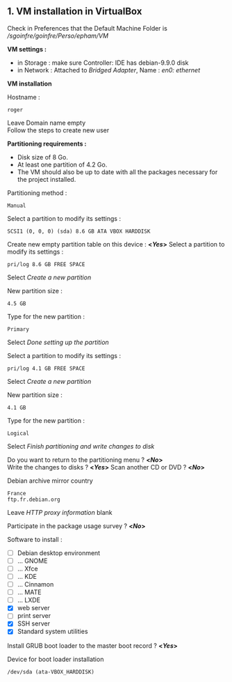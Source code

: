 ## 1. VM installation in VirtualBox

Check in Preferences that the Default Machine Folder is */sgoinfre/goinfre/Perso/epham/VM*

**VM settings :**
- in Storage : make sure Controller: IDE has debian-9.9.0 disk
- in Network : Attached to *Bridged Adapter*, Name : *en0: ethernet*

**VM installation**  
  
Hostname :
```
roger
```
Leave Domain name empty  
Follow the steps to create new user

**Partitioning requirements :**  
- Disk size of 8 Go.
- At least one partition of 4.2 Go.
- The VM should also be up to date with all the packages necessary for the project installed.

Partitioning method :  
```
Manual
```

Select a partition to modify its settings :
```
SCSI1 (0, 0, 0) (sda) 8.6 GB ATA VBOX HARDDISK
```

Create new empty partition table on this device : **<*Yes*>**
Select a partition to modify its settings :
```
pri/log 8.6 GB FREE SPACE
```
Select *Create a new partition*  
  
New partition size :  
```
4.5 GB
```
  
Type for the new partition :
```
Primary
```

Select *Done setting up the partition*

Select a partition to modify its settings :
```
pri/log 4.1 GB FREE SPACE
```
Select *Create a new partition*  
  
New partition size :  
```
4.1 GB
```
  
Type for the new partition :
```
Logical
```

Select *Finish partitioning and write changes to disk*

Do you want to return to the partitioning menu ? **<*No*>**  
Write the changes to disks ? **<*Yes*>**
Scan another CD or DVD ? **<*No*>**
  
Debian archive mirror country
```
France
ftp.fr.debian.org
```

Leave *HTTP proxy information* blank

Participate in the package usage survey ? **<*No*>**  

Software to install :
- [ ] Debian desktop environment
- [ ] ... GNOME
- [ ] ... Xfce
- [ ] ... KDE
- [ ] ... Cinnamon
- [ ] ... MATE
- [ ] ... LXDE
- [x] web server
- [ ] print server
- [x] SSH server
- [x] Standard system utilities

Install GRUB boot loader to the master boot record ? **<*Yes*>**  
  
Device for boot loader installation
```
/dev/sda (ata-VBOX_HARDDISK)
```
